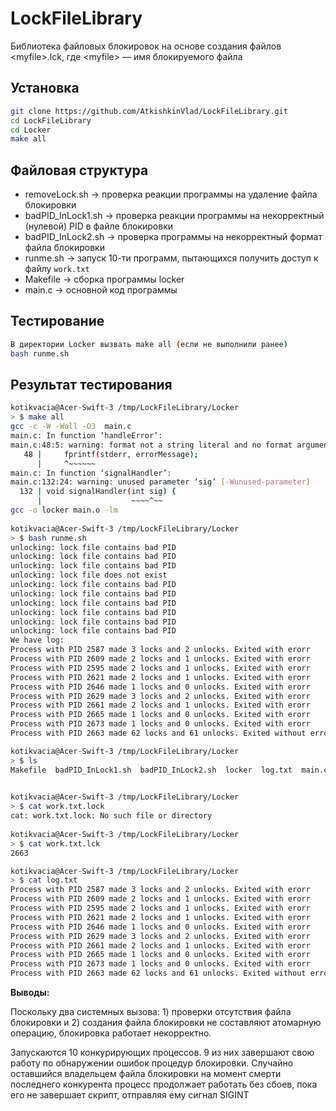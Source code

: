 # LockFileLibrary
Библиотека файловых блокировок на основе создания файлов &lt;myfile>.lck, где &lt;myfile> — имя блокируемого файла

## Установка

```bash
git clone https://github.com/AtkishkinVlad/LockFileLibrary.git
cd LockFileLibrary
cd Locker
make all
```

## Файловая структура

* removeLock.sh -> проверка реакции программы на удаление файла блокировки
* badPID_InLock1.sh -> проверка реакции программы на некорректный (нулевой) PID в файле блокировки
* badPID_InLock2.sh -> проверка программы на некорректный формат файла блокировки
* runme.sh -> запуск 10-ти программ, пытающихся получить доступ к файлу `work.txt`
* Makefile -> сборка программы locker
* main.c -> основной код программы

## Тестирование

```bash
В директории Locker вызвать make all (если не выполнили ранее)
bash runme.sh
```

## Результат тестирования

```bash
kotikvacia@Acer-Swift-3 /tmp/LockFileLibrary/Locker                                                                                                                       [15:15:15]
> $ make all                                                                                                                                                              [±main ●●]
gcc -c -W -Wall -O3  main.c
main.c: In function ‘handleError’:
main.c:48:5: warning: format not a string literal and no format arguments [-Wformat-security]
   48 |     fprintf(stderr, errorMessage);
      |     ^~~~~~~
main.c: In function ‘signalHandler’:
main.c:132:24: warning: unused parameter ‘sig’ [-Wunused-parameter]
  132 | void signalHandler(int sig) {
      |                    ~~~~^~~
gcc -o locker main.o -lm
                                                                                                                                                                                     
kotikvacia@Acer-Swift-3 /tmp/LockFileLibrary/Locker                                                                                                                       [15:15:20]
> $ bash runme.sh                                                                                                                                                         [±main ●●]
unlocking: lock file contains bad PID
unlocking: lock file contains bad PID
unlocking: lock file contains bad PID
unlocking: lock file does not exist
unlocking: lock file contains bad PID
unlocking: lock file contains bad PID
unlocking: lock file contains bad PID
unlocking: lock file contains bad PID
unlocking: lock file contains bad PID
unlocking: lock file contains bad PID
We have log:
Process with PID 2587 made 3 locks and 2 unlocks. Exited with erorr
Process with PID 2609 made 2 locks and 1 unlocks. Exited with erorr
Process with PID 2595 made 2 locks and 1 unlocks. Exited with erorr
Process with PID 2621 made 2 locks and 1 unlocks. Exited with erorr
Process with PID 2646 made 1 locks and 0 unlocks. Exited with erorr
Process with PID 2629 made 3 locks and 2 unlocks. Exited with erorr
Process with PID 2661 made 2 locks and 1 unlocks. Exited with erorr
Process with PID 2665 made 1 locks and 0 unlocks. Exited with erorr
Process with PID 2673 made 1 locks and 0 unlocks. Exited with erorr
Process with PID 2663 made 62 locks and 61 unlocks. Exited without error

kotikvacia@Acer-Swift-3 /tmp/LockFileLibrary/Locker                                                                                                                       [15:17:05]
> $ ls                                                                                                                                                                    [±main ●●]
Makefile  badPID_InLock1.sh  badPID_InLock2.sh  locker  log.txt  main.c  main.o  removeLock.sh  runme.sh  work.txt  work.txt.lck

                                                                                                                                                                                     
kotikvacia@Acer-Swift-3 /tmp/LockFileLibrary/Locker                                                                                                                       [15:20:40]
> $ cat work.txt.lock                                                                                                                                                     [±main ●●]
cat: work.txt.lock: No such file or directory
                                                                                                                                                                                     
kotikvacia@Acer-Swift-3 /tmp/LockFileLibrary/Locker                                                                                                                       [15:21:25]
> $ cat work.txt.lck                                                                                                                                                      [±main ●●]
2663

kotikvacia@Acer-Swift-3 /tmp/LockFileLibrary/Locker                                                                                                                       [15:21:33]
> $ cat log.txt                                                                                                                                                           [±main ●●]
Process with PID 2587 made 3 locks and 2 unlocks. Exited with erorr
Process with PID 2609 made 2 locks and 1 unlocks. Exited with erorr
Process with PID 2595 made 2 locks and 1 unlocks. Exited with erorr
Process with PID 2621 made 2 locks and 1 unlocks. Exited with erorr
Process with PID 2646 made 1 locks and 0 unlocks. Exited with erorr
Process with PID 2629 made 3 locks and 2 unlocks. Exited with erorr
Process with PID 2661 made 2 locks and 1 unlocks. Exited with erorr
Process with PID 2665 made 1 locks and 0 unlocks. Exited with erorr
Process with PID 2673 made 1 locks and 0 unlocks. Exited with erorr
Process with PID 2663 made 62 locks and 61 unlocks. Exited without error
```

**Выводы:**

Поскольку два системных вызова: 1) проверки отсутствия файла блокировки и 2) создания файла блокировки не составляют атомарную операцию, блокировка работает некорректно. 

Запускаются 10 конкурирующих процессов. 9 из них завершают свою работу по обнаружении ошибок процедур блокировки. Случайно оставшийся владельцем файла блокировки на момент смерти последнего конкурента процесс продолжает работать без сбоев, пока его не завершает
скрипт, отправляя ему сигнал SIGINT

